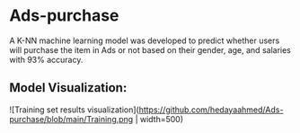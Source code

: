 # Ads-purchase
A K-NN machine learning model was developed to predict whether users will purchase the item in Ads or not based on their gender, age, and salaries with 93% accuracy.

## Model Visualization:
![Training set results visualization](https://github.com/hedayaahmed/Ads-purchase/blob/main/Training.png | width=500)
